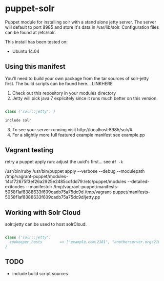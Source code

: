puppet-solr
===========

Puppet module for installing solr with a stand alone jetty server.  The server will default to port 8985 and store it's data in /var/lib/solr.  Configuration files can be found at /etc/solr.  

This install has been tested on:

* Ubuntu 14.04

Using this manifest
-----------

You'll need to build your own package from the tar sources of solr-jetty first.  The build scripts can be found here... LINKHERE

1. Check out this repository in your modules directory
2. Jetty will pick java 7 explicitely since it runs much better on this version.

```pp

class {'solr::jetty': }

include solr

```
3. To see your server running visit http://localhost:8985/solr/#
4. For a slightly more full featured example manifest see example.pp


Vagrant testing 
---------------

retry a puppet apply run: adjust the uuid's first... see `df -k`

/usr/bin/ruby /usr/bin/puppet apply --verbose --debug --modulepath /tmp/vagrant-puppet/modules-14cf72675f3ef26a2925e2485cd1dd79:/etc/puppet/modules --detailed-exitcodes --manifestdir /tmp/vagrant-puppet/manifests-5058f1af8388633f609cadb75a75dc9d /tmp/vagrant-puppet/manifests-5058f1af8388633f609cadb75a75dc9d/jetty.pp 


Working with Solr Cloud
-----------------------
solr::jetty can be used to host solrCloud.

```pp

class {'solr::jetty':
  zookeeper_hosts        => ["example.com:2181", "anotherserver.org:2181/alternate_root"]
}
```

TODO
----
- include build script sources
